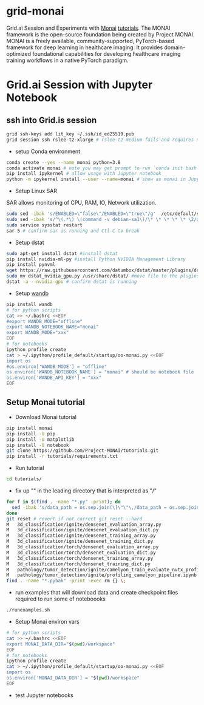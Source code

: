 # grid-monai

Grid.ai Session and Experiments with [Monai](https://monai.io) [tutorials](https://github.com/Project-MONAI/tutorials).
The MONAI framework is the open-source foundation being created by Project MONAI. MONAI is a freely available, community-supported, PyTorch-based framework for deep learning in healthcare imaging. It provides domain-optimized foundational capabilities for developing healthcare imaging training workflows in a native PyTorch paradigm.

# Grid.ai Session with Jupyter Notebook

## ssh into Grid.is session
  
```bash
grid ssh-keys add lit_key ~/.ssh/id_ed25519.pub
grid session ssh rslee-t2-xlarge # rslee-t2-medium fails and requires non-cached data loader (double check)
```

- setup Conda environment
```bash
conda create --yes --name monai python=3.8
conda activate monai # note you may get prompt to run `conda init bash && exit`
pip install ipykernel # allow usage with Jupyter notebook
python -m ipykernel install --user --name=monai # show as monai in Jupyter notebook
```

- Setup Linux SAR

SAR allows monitoring of CPU, RAM, IO, Network utilization.

```bash
sudo sed -ibak 's/ENABLED=\"false\"/ENABLED=\"true\"/g'  /etc/default/sysstat
sudo sed -ibak 's/^\(.*\) \(command -v debian-sa1\)/\* \* \* \* \* \2/g' /etc/cron.d/sysstat 
sudo service sysstat restart
sar 5 # confirm sar is running and Ctl-C to break
```

- Setup dstat
```bash
sudo apt-get install dstat #install dstat
pip install nvidia-ml-py #install Python NVIDIA Management Library
pip install pynvml 
wget https://raw.githubusercontent.com/datumbox/dstat/master/plugins/dstat_nvidia_gpu.py
sudo mv dstat_nvidia_gpu.py /usr/share/dstat/ #move file to the plugins directory of dstat
dstat -a --nvidia-gpu # confirm dstat is running
```

- Setup [wandb](https://docs.wandb.ai/guides/track/advanced/environment-variables) 
```bash
pip install wandb
# for python scripts
cat >> ~/.bashrc <<EOF
#export WANDB_MODE="offline"
export WANDB_NOTEBOOK_NAME="monai"
export WANDB_MODE="xxx"
EOF
# for notebooks
ipython profile create
cat > ~/.ipython/profile_default/startup/oo-monai.py <<EOF
import os
#os.environ['WANDB_MODE'] = "offline"
os.environ['WANDB_NOTEBOOK_NAME'] = "monai" # should be notebook file
os.environ['WANDB_API_KEY'] = "xxx"
EOF
```

## Setup Monai tutorial

- Download Monai tutorial
```bash
pip install monai
pip install -U pip
pip install -U matplotlib
pip install -U notebook
git clone https://github.com/Project-MONAI/tutorials.git
pip install -r tutorials/requirements.txt
```

- Run tutorial
```bash
cd tutorials/
```

- fix up "" in the leading directory that is interpreted as "/"
```bash
for f in $(find . -name "*.py" -print); do
  sed -ibak 's/data_path = os.sep.join(\[\"\"\,/data_path = os.sep.join(\[\"\.\"\,/g' $f
done
git reset # revert if not correct git reset --hard 
M	3d_classification/ignite/densenet_evaluation_array.py
M	3d_classification/ignite/densenet_evaluation_dict.py
M	3d_classification/ignite/densenet_training_array.py
M	3d_classification/ignite/densenet_training_dict.py
M	3d_classification/torch/densenet_evaluation_array.py
M	3d_classification/torch/densenet_evaluation_dict.py
M	3d_classification/torch/densenet_training_array.py
M	3d_classification/torch/densenet_training_dict.py
M	pathology/tumor_detection/ignite/camelyon_train_evaluate_nvtx_profiling.py
M	pathology/tumor_detection/ignite/profiling_camelyon_pipeline.ipynb
find . -name "*.pybak" -print -exec rm {} \;
```

- run examples that will download data and create checkpoint files required to run some of noteboooks
```bash
./runexamples.sh
```

- Setup Monai environ vars
```bash
# for python scripts
cat >> ~/.bashrc <<EOF
export MONAI_DATA_DIR="$(pwd)/workspace"
EOF
# for notebooks
ipython profile create
cat > ~/.ipython/profile_default/startup/oo-monai.py <<EOF
import os
os.environ['MONAI_DATA_DIR'] = "$(pwd)/workspace"
EOF
```

- test Jupyter notebooks